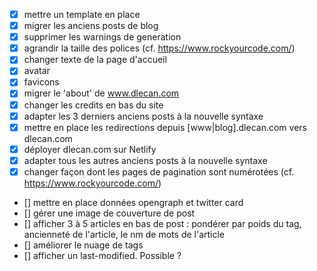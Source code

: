 - [x] mettre un template en place
- [x] migrer les anciens posts de blog
- [x] supprimer les warnings de generation
- [x] agrandir la taille des polices (cf. https://www.rockyourcode.com/)
- [x] changer texte de la page d'accueil
- [x] avatar
- [x] favicons
- [x] migrer le 'about' de www.dlecan.com
- [x] changer les credits en bas du site
- [x] adapter les 3 derniers anciens posts à la nouvelle syntaxe
- [x] mettre en place les redirections depuis [www|blog].dlecan.com vers dlecan.com
- [x] déployer dlecan.com sur Netlify
- [x] adapter tous les autres anciens posts à la nouvelle syntaxe
- [x] changer façon dont les pages de pagination sont numérotées (cf. https://www.rockyourcode.com/)
- [] mettre en place données opengraph et twitter card
- [] gérer une image de couverture de post
- [] afficher 3 à 5 articles en bas de post : pondérer par poids du tag, ancienneté de l'article, le nm de mots de l'article
- [] améliorer le nuage de tags
- [] afficher un last-modified. Possible ?
